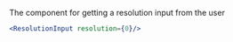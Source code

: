 The component for getting a resolution input from the user

```jsx
<ResolutionInput resolution={0}/>
```